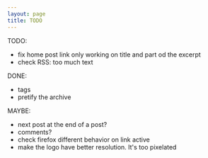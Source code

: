 ```yaml
---
layout: page
title: TODO
---
```


TODO:
 - fix home post link only working on title and part od the excerpt
 - check RSS: too much text

DONE:
 - tags
 - pretify the archive

MAYBE:
 - next post at the end of a post?
 - comments?
 - check firefox different behavior on link active
 - make the logo have better resolution. It's too pixelated